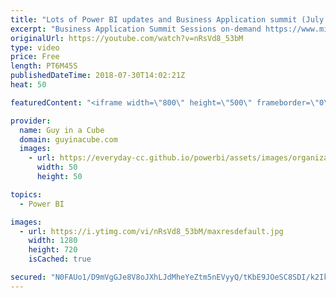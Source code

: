 ```yaml
---
title: "Lots of Power BI updates and Business Application summit (July 30, 2018)"
excerpt: "Business Application Summit Sessions on-demand https://www.microsoft.com/en-us/businessapplicationssummit/sessionsondemand  Power BI and the Future for Modern and Enterprise BI https://www.microsoft.com/en-us/businessapplicationssummit/video/BAS2018-204  Public Preview of Multi-Geo for Power BI Premium"
originalUrl: https://youtube.com/watch?v=nRsVd8_53bM
type: video
price: Free
length: PT6M45S
publishedDateTime: 2018-07-30T14:02:21Z
heat: 50

featuredContent: "<iframe width=\"800\" height=\"500\" frameborder=\"0\" src=\"https://www.youtube.com/embed/nRsVd8_53bM\" allow=\"accelerometer; autoplay; encrypted-media; gyroscope; picture-in-picture\" allowfullscreen></iframe>"

provider:
  name: Guy in a Cube
  domain: guyinacube.com
  images:
    - url: https://everyday-cc.github.io/powerbi/assets/images/organizations/guyinacube.com-50x50.jpg
      width: 50
      height: 50

topics:
  - Power BI

images:
  - url: https://i.ytimg.com/vi/nRsVd8_53bM/maxresdefault.jpg
    width: 1280
    height: 720
    isCached: true

secured: "N0FAUo1/D9mVgGJe8V8oJXhLJdMheYeZtm5nEVyyQ/tKbE9JOeSC8SDI/k2IkWIRP6zIySUZWo2zt27C0YJqKRfs765tnvuo8dB5Qkcqx0Eptswp5U56WKDD+FQYqCdMt7S0STMCtRgGpj9TTo1ODmMK43XpCFo+YGwQwX8iPrXlIOLjvK41lFOEz2hE8asSECHIPQ1J3E3MorRdzzyuoXsJTMbHXwE1d1jmDAhfnA0NfF3qamLbV0iqmBg1ckXS0YHBBHxtqtFfpZUlmefEYUte+7FRaDcPmttqJEfSRdUqHkOHmGWGVpGI9PDNx/zPRWaZToawezhTnki07jifA2OfZYX6ntDGjqpd6P2y7JG84HO8dM/qfCxUQtoudoPSsJcqDkx7SmW2Fs79pq3y/CEBxxy3znRVFmA5UJ2upmQ=;CmDZguooe1F7TuiYes3Drg=="
---
```


